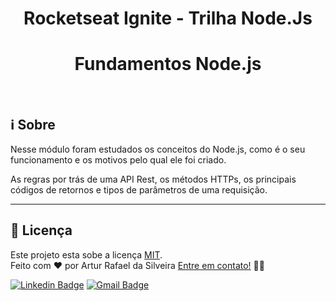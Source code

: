 <h1 align="center">Rocketseat Ignite - Trilha Node.Js</h1>
<h1 align="center">Fundamentos Node.js</h1>
<br>

## ℹ️ Sobre
Nesse módulo foram estudados os conceitos do Node.js, como é o seu funcionamento e os motivos pelo qual ele foi criado.

As regras por trás de uma API Rest, os métodos HTTPs, os principais códigos de retornos e tipos de parâmetros de uma requisição.

---
## 📝 Licença
Este projeto esta sobe a licença [MIT](./LICENSE).<br>
Feito com ❤️ por Artur Rafael da Silveira
[Entre em contato!](https://www.linkedin.com/in/arturrsilveira/) 👋🏽 

[![Linkedin Badge](https://img.shields.io/badge/-Artur-blue?style=flat-square&logo=Linkedin&logoColor=white&link=https://www.linkedin.com/in/arturrsilveira/)](https://www.linkedin.com/in/arturrsilveira/) 
[![Gmail Badge](https://img.shields.io/badge/-arturrsilveira85@gmail.com-c14438?style=flat-square&logo=Gmail&logoColor=white&link=mailto:arturrsilveira85@gmail.com)](mailto:arturrsilveira85@gmail.com)